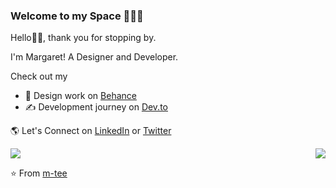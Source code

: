 ### Welcome to my Space 👩🏾‍💻

Hello👋🏾, thank you for stopping by. 

I'm Margaret! A Designer and Developer.

Check out my
- 💼 Design work on <a href="https://www.behance.net/margytom">Behance</a> 
- ✍ Development journey on <a href="https://dev.to/mtee">Dev.to</a> 


🌎 Let's Connect on <a href="https://www.linkedin.com/in/margaret-wambui-481042187/">LinkedIn</a> or <a href="https://twitter.com/margy_tomm">Twitter</a>

<span>
<img align="" fill="none" src="https://github-readme-stats.vercel.app/api?username=m-tee&show_icons=true&hide_border=true&icon_color=5CFF33&count_private=true&theme=nord">
<img align="right" src="https://github-readme-stats.vercel.app/api/top-langs/?username=m-tee&hide_border=true&hide=html&theme=nord">
</span>


⭐️ From [m-tee](https://github.com/M-Tee)

